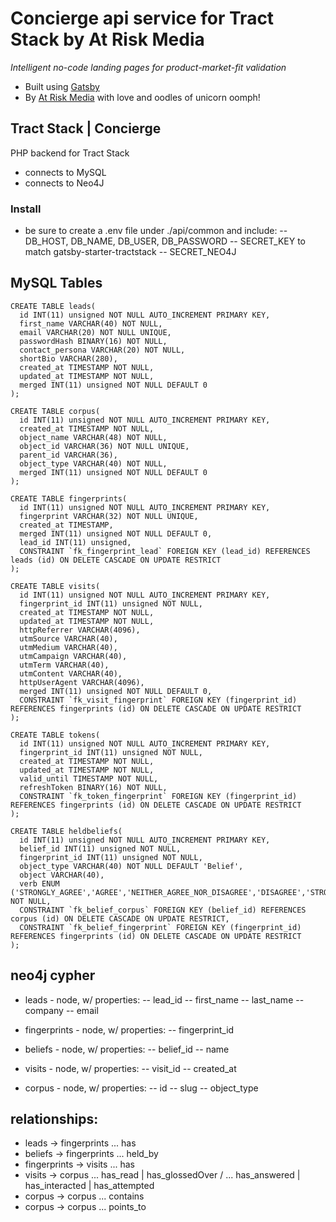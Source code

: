 # Concierge api service for Tract Stack by At Risk Media

_Intelligent no-code landing pages for product-market-fit validation_

- Built using [Gatsby](https://gatsbyjs.com)
- By [At Risk Media](https://atriskmedia.com) with love and oodles of unicorn oomph!


## Tract Stack | Concierge

PHP backend for Tract Stack
- connects to MySQL
- connects to Neo4J

### Install
- be sure to create a .env file under ./api/common and include:
-- DB_HOST, DB_NAME, DB_USER, DB_PASSWORD
-- SECRET_KEY to match gatsby-starter-tractstack
-- SECRET_NEO4J


## MySQL Tables

```
CREATE TABLE leads(
  id INT(11) unsigned NOT NULL AUTO_INCREMENT PRIMARY KEY,
  first_name VARCHAR(40) NOT NULL,
  email VARCHAR(20) NOT NULL UNIQUE,
  passwordHash BINARY(16) NOT NULL,
  contact_persona VARCHAR(20) NOT NULL,
  shortBio VARCHAR(280),
  created_at TIMESTAMP NOT NULL,
  updated_at TIMESTAMP NOT NULL,
  merged INT(11) unsigned NOT NULL DEFAULT 0
);

CREATE TABLE corpus(
  id INT(11) unsigned NOT NULL AUTO_INCREMENT PRIMARY KEY,
  created_at TIMESTAMP NOT NULL,
  object_name VARCHAR(48) NOT NULL,
  object_id VARCHAR(36) NOT NULL UNIQUE,
  parent_id VARCHAR(36),
  object_type VARCHAR(40) NOT NULL,
  merged INT(11) unsigned NOT NULL DEFAULT 0
);

CREATE TABLE fingerprints(
  id INT(11) unsigned NOT NULL AUTO_INCREMENT PRIMARY KEY,
  fingerprint VARCHAR(32) NOT NULL UNIQUE,
  created_at TIMESTAMP,
  merged INT(11) unsigned NOT NULL DEFAULT 0,
  lead_id INT(11) unsigned,
  CONSTRAINT `fk_fingerprint_lead` FOREIGN KEY (lead_id) REFERENCES leads (id) ON DELETE CASCADE ON UPDATE RESTRICT
);

CREATE TABLE visits(
  id INT(11) unsigned NOT NULL AUTO_INCREMENT PRIMARY KEY,
  fingerprint_id INT(11) unsigned NOT NULL,
  created_at TIMESTAMP NOT NULL,
  updated_at TIMESTAMP NOT NULL,
  httpReferrer VARCHAR(4096),
  utmSource VARCHAR(40),
  utmMedium VARCHAR(40),
  utmCampaign VARCHAR(40),
  utmTerm VARCHAR(40),
  utmContent VARCHAR(40),
  httpUserAgent VARCHAR(4096),
  merged INT(11) unsigned NOT NULL DEFAULT 0,
  CONSTRAINT `fk_visit_fingerprint` FOREIGN KEY (fingerprint_id) REFERENCES fingerprints (id) ON DELETE CASCADE ON UPDATE RESTRICT
);

CREATE TABLE tokens(
  id INT(11) unsigned NOT NULL AUTO_INCREMENT PRIMARY KEY,
  fingerprint_id INT(11) unsigned NOT NULL,
  created_at TIMESTAMP NOT NULL,
  updated_at TIMESTAMP NOT NULL,
  valid_until TIMESTAMP NOT NULL,
  refreshToken BINARY(16) NOT NULL,
  CONSTRAINT `fk_token_fingerprint` FOREIGN KEY (fingerprint_id) REFERENCES fingerprints (id) ON DELETE CASCADE ON UPDATE RESTRICT
);

CREATE TABLE heldbeliefs(
  id INT(11) unsigned NOT NULL AUTO_INCREMENT PRIMARY KEY,
  belief_id INT(11) unsigned NOT NULL,
  fingerprint_id INT(11) unsigned NOT NULL,
  object_type VARCHAR(40) NOT NULL DEFAULT 'Belief',
  object VARCHAR(40),
  verb ENUM ('STRONGLY_AGREE','AGREE','NEITHER_AGREE_NOR_DISAGREE','DISAGREE','STRONGLY_DISAGREE','INTERESTED','NOT_INTERESTED','YES','NO','TRUE','FALSE','IDENTIFY_AS') NOT NULL,
  CONSTRAINT `fk_belief_corpus` FOREIGN KEY (belief_id) REFERENCES corpus (id) ON DELETE CASCADE ON UPDATE RESTRICT,
  CONSTRAINT `fk_belief_fingerprint` FOREIGN KEY (fingerprint_id) REFERENCES fingerprints (id) ON DELETE CASCADE ON UPDATE RESTRICT
);

```


## neo4j cypher

- leads - node, w/ properties:
-- lead_id
-- first_name
-- last_name
-- company
-- email

- fingerprints - node, w/ properties:
-- fingerprint_id

- beliefs - node, w/ properties:
-- belief_id
-- name

- visits - node, w/ properties:
-- visit_id
-- created_at

- corpus - node, w/ properties:
-- id
-- slug
-- object_type

## relationships:

- leads -> fingerprints ... has
- beliefs -> fingerprints ... held_by
- fingerprints -> visits ... has
- visits -> corpus ... has_read | has_glossedOver / ... has_answered | has_interacted | has_attempted
- corpus -> corpus ... contains
- corpus -> corpus ... points_to

